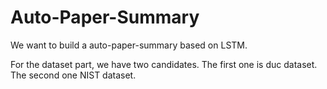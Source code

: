 # Auto-Paper-Summary

We want to build a auto-paper-summary based on LSTM.

For the dataset part, we have two candidates. The first one is duc dataset. The second one NIST dataset.
